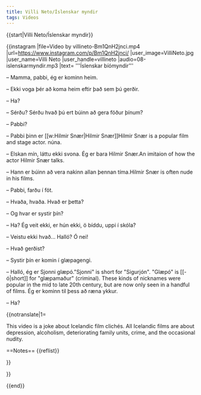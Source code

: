 ```yaml
---
title: Villi Neto/Íslenskar myndir
tags: Videos
---
```


{{start|Villi Neto/Íslenskar myndir}}

{{instagram
|file=Video by villineto-Bm1QnH2jnci.mp4
|url=https://www.instagram.com/p/Bm1QnH2jnci/
|user_image=VilliNeto.jpg
|user_name=Villi Neto
|user_handle=villineto
|audio=08-islenskarmyndir.mp3
|text=
'''Íslenskar bíómyndir'''

– Mamma, pabbi, ég er kominn heim.

– Ekki voga þér að koma heim eftir það sem þú gerðir.

– Ha?

– Sérðu? Sérðu hvað þú ert búinn að gera föður þínum?

– Pabbi?

– Pabbi þinn er [[w:Hilmir Snær|Hilmir Snær]]<ref>Hilmir Snær is a popular film and stage actor.</ref> núna.

– Elskan mín, láttu ekki svona. Ég er bara Hilmir Snær.<ref>An imitaion of how the actor Hilmir Snær talks.</ref>

– Hann er búinn að vera nakinn allan þennan tíma.<ref>Hilmir Snær is often nude in his films.</ref>

– Pabbi, farðu í föt.

– Hvaða, hvaða. Hvað er þetta?

– Og hvar er systir þín?

– Ha? Ég veit ekki, er hún ekki, ö bíddu, uppi í skóla?

– Veistu ekki hvað... Halló? Ó nei!

– Hvað gerðist?

– Systir þín er komin í glæpagengi.

– Halló, ég er Sjonni glæpó.<ref>"Sjonni" is short for "Sigurjón". "Glæpó" is [[-ó|short]] for "glæpamaður" (criminal). These kinds of nicknames were popular in the mid to late 20th century, but are now only seen in a handful of films.</ref> Ég er kominn til þess að ræna ykkur.

– Ha?

{{notranslate|1=
<div class="video-explanation">
This video is a joke about Icelandic film clichés. All Icelandic films are about depression, alcoholism, deteriorating family units, crime, and the occasional nudity.

==Notes== 
{{reflist}}
</div>
}}

}}



{{end}}